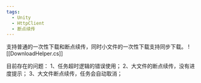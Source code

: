 ```yaml
---
tags:
  - Unity
  - HttpClient
  - 断点续传
---
```

支持普通的一次性下载和断点续传，同时小文件的一次性下载支持同步下载。
![[DownloadHelper.cs]]

目前存在的问题：
1、任务超时逻辑的错误使用；
2、大文件的断点续传，没有进度提示；
3、大文件断点续传，任务会自动取消；